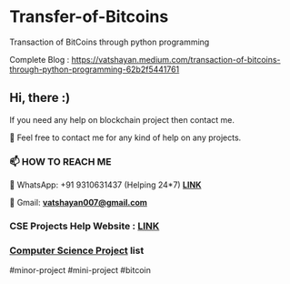 # Transfer-of-Bitcoins

Transaction of BitCoins through python programming

Complete Blog : https://vatshayan.medium.com/transaction-of-bitcoins-through-python-programming-62b2f5441761


<H2>Hi, there :)</H2>


If you need any help on blockchain project then contact me.

💌 Feel free to contact me for any kind of help on any projects.
 

### 📫 HOW TO REACH ME 

💬 WhatsApp: +91 9310631437 (Helping 24*7)  **[LINK](https://wa.me/message/CHWN2AHCPMAZK1)** 

💬 Gmail: **vatshayan007@gmail.com**


### CSE Projects Help Website : [LINK](https://www.cse-projects.com)
### [Computer Science Project](https://computerscienceproject.com) list

#minor-project #mini-project #bitcoin
